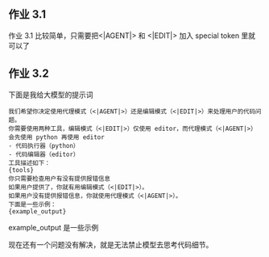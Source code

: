 ## 作业 3.1

作业 3.1 比较简单，只需要把<|AGENT|> 和 <|EDIT|> 加入 special token 里就可以了

## 作业 3.2

下面是我给大模型的提示词

```
我们希望你决定使用代理模式（<|AGENT|>）还是编辑模式（<|EDIT|>）来处理用户的代码问题。
你需要使用两种工具，编辑模式（<|EDIT|>）仅使用 editor，而代理模式（<|AGENT|>）会先使用 python 再使用 editor
- 代码执行器（python）
- 代码编辑器（editor）
工具描述如下：
{tools}
你只需要检查用户有没有提供报错信息
如果用户提供了，你就有用编辑模式（<|EDIT|>）。
如果用户没有提供报错信息，你就使用代理模式（<|AGENT|>）。
下面是一些示例：
{example_output}
```

example_output 是一些示例

现在还有一个问题没有解决，就是无法禁止模型去思考代码细节。
